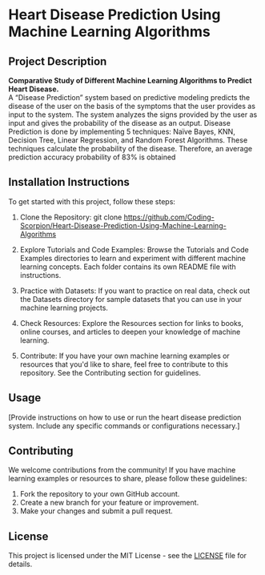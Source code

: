 # Heart Disease Prediction Using Machine Learning Algorithms
## Project Description
**Comparative Study of Different Machine Learning Algorithms to Predict Heart Disease.**<br>
A “Disease Prediction” system based on predictive modeling predicts the disease of the user on the basis of the symptoms that the user provides as input to the system. The system analyzes the signs provided by the user as input and gives the probability of the disease as an output. Disease Prediction is done by implementing 5 techniques: Naïve Bayes, KNN, Decision Tree, Linear Regression, and Random Forest Algorithms. These techniques calculate the probability of the disease. Therefore, an average prediction accuracy probability of 83% is obtained
## Installation Instructions
To get started with this project, follow these steps:

1. Clone the Repository:
 git clone https://github.com/Coding-Scorpion/Heart-Disease-Prediction-Using-Machine-Learning-Algorithms
2. Explore Tutorials and Code Examples:
Browse the Tutorials and Code Examples directories to learn and experiment with different machine learning concepts. Each folder contains its own README file with instructions.

3. Practice with Datasets:
If you want to practice on real data, check out the Datasets directory for sample datasets that you can use in your machine learning projects.

4. Check Resources:
Explore the Resources section for links to books, online courses, and articles to deepen your knowledge of machine learning.

5. Contribute:
If you have your own machine learning examples or resources that you'd like to share, feel free to contribute to this repository. See the Contributing section for guidelines.

## Usage
[Provide instructions on how to use or run the heart disease prediction system. Include any specific commands or configurations necessary.]

## Contributing
We welcome contributions from the community! If you have machine learning examples or resources to share, please follow these guidelines:

1. Fork the repository to your own GitHub account.
2. Create a new branch for your feature or improvement.
3. Make your changes and submit a pull request.

## License
This project is licensed under the MIT License - see the [LICENSE](LICENSE) file for details.
